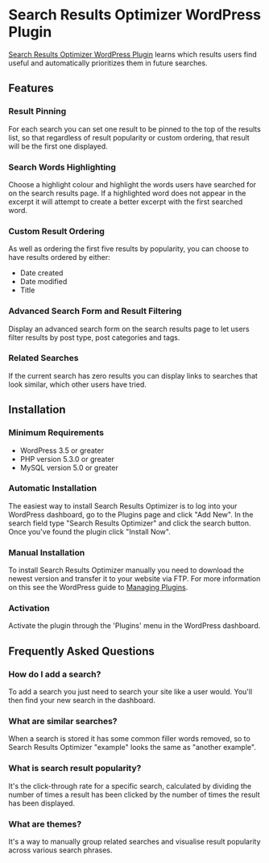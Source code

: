 # Search Results Optimizer WordPress Plugin

[Search Results Optimizer WordPress Plugin](http://wordpress.org/plugins/search-results-optimizer) learns which results users find useful and automatically prioritizes them in future searches.

## Features

### Result Pinning
For each search you can set one result to be pinned to the top of the results list, so that regardless of result popularity or custom ordering, that result will be the first one displayed.

### Search Words Highlighting
Choose a highlight colour and highlight the words users have searched for on the search results page. If a highlighted word does not appear in the excerpt it will attempt to create a better excerpt with the first searched word.

### Custom Result Ordering
As well as ordering the first five results by popularity, you can choose to have results ordered by either:

* Date created
* Date modified
* Title

### Advanced Search Form and Result Filtering
Display an advanced search form on the search results page to let users filter results by post type, post categories and tags.

### Related Searches
If the current search has zero results you can display links to searches that look similar, which other users have tried.

## Installation

### Minimum Requirements

* WordPress 3.5 or greater
* PHP version 5.3.0 or greater
* MySQL version 5.0 or greater

### Automatic Installation
The easiest way to install Search Results Optimizer is to log into your WordPress dashboard, go to the Plugins page and click "Add New". In the search field type "Search Results Optimizer" and click the search button. Once you've found the plugin click "Install Now".

### Manual Installation
To install Search Results Optimizer manually you need to download the newest version and transfer it to your website via FTP. For more information on this see the WordPress guide to [Managing Plugins](http://codex.wordpress.org/Managing_Plugins#Manual_Plugin_Installation).

### Activation
Activate the plugin through the 'Plugins' menu in the WordPress dashboard.

## Frequently Asked Questions

### How do I add a search?
To add a search you just need to search your site like a user would. You'll then find your new search in the dashboard.

### What are similar searches?
When a search is stored it has some common filler words removed, so to Search Results Optimizer "example" looks the same as "another example".

### What is search result popularity?
It's the click-through rate for a specific search, calculated by dividing the number of times a result has been clicked by the number of times the result has been displayed.

### What are themes?
It's a way to manually group related searches and visualise result popularity across various search phrases.
